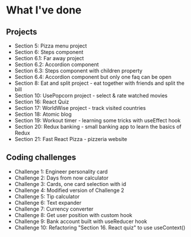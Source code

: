 # What I've done

## Projects

- Section 5: Pizza menu project
- Section 6: Steps component
- Section 6.1: Far away project
- Section 6.2: Accordion component
- Section 6.3: Steps component with children property
- Section 6.4: Accordion component but only one faq can be open
- Section 8: Eat and split project - eat together with friends and split the bill
- Section 10: UsePopcorn project - select & rate watched movies
- Section 16: React Quiz
- Section 17: WorldWise project - track visited countries
- Section 18: Atomic blog
- Section 19: Workout timer - learning some tricks with useEffect hook
- Section 20: Redux banking - small banking app to learn the basics of Redux
- Section 21: Fast React Pizza - pizzeria website

## Coding challenges

- Challenge 1: Engineer personality card
- Challenge 2: Days from now calculator
- Challenge 3: Cards, one card selection with id
- Challenge 4: Modified version of Challenge 2
- Challenge 5: Tip calculator
- Challenge 6: Text expander
- Challenge 7: Currency converter
- Challenge 8: Get user position with custom hook
- Challenge 9: Bank account built with useReducer hook
- Challenge 10: Refactoring "Section 16. React quiz" to use useContext()
